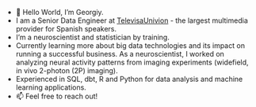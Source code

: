 - 👋 Hello World, I’m Georgiy.
- I am a Senior Data Engineer at [TelevisaUnivion](https://corporate.televisaunivision.com/) - the largest multimedia provider for Spanish speakers. 
- I’m a neuroscientist and statistician by training. 
- Currently learning more about big data technologies and its impact on running a successful business. As a neuroscientist, I worked on analyzing neural activity patterns from imaging experiments (widefield, in vivo 2-photon (2P) imaging). 
- Experienced in SQL, dbt, R and Python for data analysis and machine learning applications.
- 📫 Feel free to reach out! 
